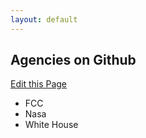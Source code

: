 ```yaml
---
layout: default
---
```


## Agencies on Github

<a class="btn btn-mini pull-right forkModalTrigger" href="https://github.com/lukecharde/govgit">Edit this Page</a>

- FCC
- Nasa
- White House